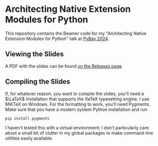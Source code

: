 # Architecting Native Extension Modules for Python

This repository contains the Beamer code for my "Architecting Native Extension Modules for Python" talk at [PyBay 2024](https://pybay.org/).

## Viewing the Slides

A PDF with the slides can be found [on the Releases page](https://github.com/ADSteele916/pybay2024-talk/releases).

## Compiling the Slides

If, for whatever reason, you want to compile the slides, you'll need a $\LaTeX$ installation that supports the XeTeX typesetting engine. I use MiKTeX on Windows.
For the formatting to work, you'll need Pygments. Make sure that you have a modern system Python installation and run
```
pip install pygments
```
I haven't tested this with a virtual environment; I don't particularly care about a small bit of clutter in my global packages to make command-line utilities easily available.
